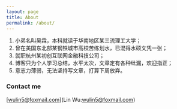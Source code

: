 ```yaml
---
layout: page
title: About
permalink: /about/
---
```

1. 小弟名叫吴霖，本科就读于华南地区某三流理工大学；
2. 曾在美国东北部某钢铁城市高校苦练划水，已混得水硕文凭一张；
3. 就职杭州某初创互联网金融科技公司；
4. 博客只为个人学习总结，水平太次，文章定有各种纰漏，欢迎指正；
5. 意志力薄弱，无法坚持写文章，打算下周放弃。

### Contact me
[wulin5@foxmail.com](Lin Wu:wulin5@foxmail.com)
